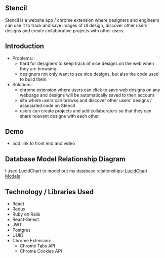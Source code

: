 ## Stencil

Stencil is a website app / chrome extension where designers and engineers can use it to track and save images of UI design, discover other users' designs and create collaborative projects with other users.

## Introduction

- Problems:
  - hard for designers to keep track of nice designs on the web when they are browsing
  - designers not only want to see nice designs, but also the code used to build them
- Solutions:
  - chrome extension where users can click to save web designs on any webpage and designs will be automatically saved to their account
  - site where users can browse and discover other users' designs / associated code on Stencil
  - users can create projects and add collaborators so that they can share relevant designs with each other

## Demo

- add link to front end and video 

## Database Model Relationship Diagram

I used LucidChart to model out my database relationships:
[LucidChart Models](https://www.lucidchart.com/invitations/accept/ab6cf745-912a-4444-a2bd-1e04bab95cb3)


## Technology / Libraries Used

- React
- Redux
- Ruby on Rails
- React-Select
- JWT
- Postgres
- UUID
- Chrome Extension:
  - Chrome Tabs API
  - Chrome Cookies API
